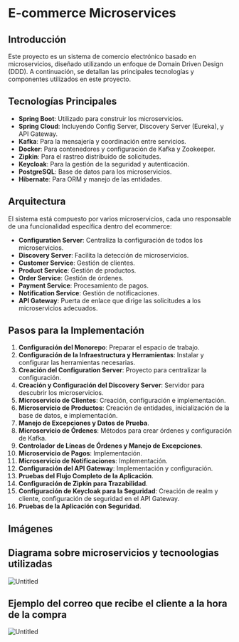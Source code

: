 # E-commerce Microservices

## Introducción

Este proyecto es un sistema de comercio electrónico basado en microservicios, diseñado utilizando un enfoque de Domain Driven Design (DDD). A continuación, se detallan las principales tecnologías y componentes utilizados en este proyecto.

## Tecnologías Principales

- **Spring Boot**: Utilizado para construir los microservicios.
- **Spring Cloud**: Incluyendo Config Server, Discovery Server (Eureka), y API Gateway.
- **Kafka**: Para la mensajería y coordinación entre servicios.
- **Docker**: Para contenedores y configuración de Kafka y Zookeeper.
- **Zipkin**: Para el rastreo distribuido de solicitudes.
- **Keycloak**: Para la gestión de la seguridad y autenticación.
- **PostgreSQL**: Base de datos para los microservicios.
- **Hibernate**: Para ORM y manejo de las entidades.

## Arquitectura

El sistema está compuesto por varios microservicios, cada uno responsable de una funcionalidad específica dentro del ecommerce:

- **Configuration Server**: Centraliza la configuración de todos los microservicios.
- **Discovery Server**: Facilita la detección de microservicios.
- **Customer Service**: Gestión de clientes.
- **Product Service**: Gestión de productos.
- **Order Service**: Gestión de órdenes.
- **Payment Service**: Procesamiento de pagos.
- **Notification Service**: Gestión de notificaciones.
- **API Gateway**: Puerta de enlace que dirige las solicitudes a los microservicios adecuados.

## Pasos para la Implementación

1. **Configuración del Monorepo**: Preparar el espacio de trabajo.
2. **Configuración de la Infraestructura y Herramientas**: Instalar y configurar las herramientas necesarias.
3. **Creación del Configuration Server**: Proyecto para centralizar la configuración.
4. **Creación y Configuración del Discovery Server**: Servidor para descubrir los microservicios.
5. **Microservicio de Clientes**: Creación, configuración e implementación.
6. **Microservicio de Productos**: Creación de entidades, inicialización de la base de datos, e implementación.
7. **Manejo de Excepciones y Datos de Prueba**.
8. **Microservicio de Órdenes**: Métodos para crear órdenes y configuración de Kafka.
9. **Controlador de Líneas de Órdenes y Manejo de Excepciones**.
10. **Microservicio de Pagos**: Implementación.
11. **Microservicio de Notificaciones**: Implementación.
12. **Configuración del API Gateway**: Implementación y configuración.
13. **Pruebas del Flujo Completo de la Aplicación**.
14. **Configuración de Zipkin para Trazabilidad**.
15. **Configuración de Keycloak para la Seguridad**: Creación de realm y cliente, configuración de seguridad en el API Gateway.
16. **Pruebas de la Aplicación con Seguridad**.

## Imágenes

## Diagrama sobre microservicios y tecnoologias utilizadas

![Untitled](https://github.com/Agslz/ecommerce-microservices/assets/83142033/f6c1b2c5-a191-4aa6-ae67-9459b8791c9b)

## Ejemplo del correo que recibe el cliente a la hora de la compra

![Untitled](https://github.com/Agslz/ecommerce-microservices/assets/83142033/64d11865-681f-4b56-8080-ec0f4ef1b58e)

